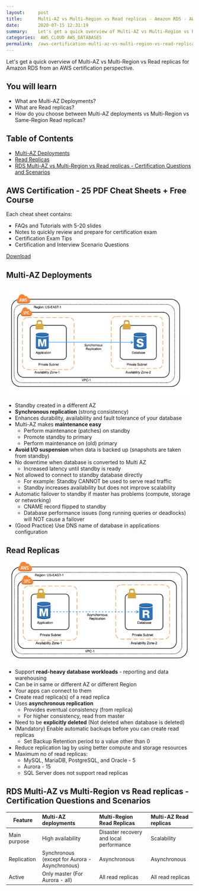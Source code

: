 ```yaml
---
layout:     post
title:      Multi-AZ vs Multi-Region vs Read replicas - Amazon RDS - AWS Certification Cheat Sheet
date:       2020-07-15 12:31:19
summary:    Let's get a quick overview of Multi-AZ vs Multi-Region vs Read replicas for Amazon RDS from an AWS certification perspective. 
categories:  AWS_CLOUD AWS_DATABASES
permalink:  /aws-certification-multi-az-vs-multi-region-vs-read-replicas
---
```


Let's get a quick overview of Multi-AZ vs Multi-Region vs Read replicas for Amazon RDS from an AWS certification perspective.

## You will learn
- What are Multi-AZ Deployments?
- What are Read replicas?
- How do you choose between Multi-AZ deployments vs Multi-Region vs Same-Region Read replicas?


## Table of Contents
- [Multi-AZ Deployments](#multi-az-deployments)
- [Read Replicas](#read-replicas)
- [RDS Multi-AZ vs Multi-Region vs Read replicas - Certification Questions and Scenarios](#rds-multi-az-vs-multi-region-vs-read-replicas---certification-questions-and-scenarios)

## AWS Certification - 25 PDF Cheat Sheets + Free Course

Each cheat sheet contains:
- FAQs and Tutorials with 5-20 slides
- Notes to quickly review and prepare for certification exam
- Certification Exam Tips
- Certification and Interview Scenario Questions

<div>
 <a href="https://links.in28minutes.com/cloud-in28minutes-teachable-free-link" target="_blank" class="button instagram">Download</a>
</div>


## Multi-AZ Deployments

![](/images/aws/rds/7-multi-az-deployment.png)

- Standby created in a different AZ
- **Synchronous replication** (strong consistency)
- Enhances durability, availability and fault tolerance of your database
- Multi-AZ makes **maintenance easy**
	- Perform maintenance (patches) on standby
	- Promote standby to primary
	- Perform maintenance on (old) primary
- **Avoid I/O suspension** when data is backed up (snapshots are taken from standby)
- No downtime when database is converted to Multi AZ
	- Increased latency until standby is ready
- Not allowed to connect to standby database directly 
	- For example: Standby CANNOT be used to serve read traffic
	- Standby increases availability but does not improve scalability
- Automatic failover to standby if master has problems (compute, storage or networking)
	- CNAME record flipped to standby
	- Database performance issues (long running queries or deadlocks) will NOT cause a failover
- (Good Practice) Use DNS name of database in applications configuration

## Read Replicas

![](/images/aws/rds/8-read-replica-deployment.png)

- Support **read-heavy database workloads** - reporting and data warehousing 
- Can be in same or different AZ or different Region
- Your apps can connect to them
- Create read replica(s) of a read replica
- Uses **asynchronous replication**
	- Provides eventual consistency (from replica)
	- For higher consistency, read from master
- Need to be **explicitly deleted** (Not deleted when database is deleted)
- (Mandatory) Enable automatic backups before you can create read replicas
	- Set Backup Retention period to a value other than 0
- Reduce replication lag by using better compute and storage resources
- Maximum no of read replicas:
	- MySQL, MariaDB, PostgreSQL, and Oracle - 5
	- Aurora - 15
	- SQL Server does not support read replicas

## RDS Multi-AZ vs Multi-Region vs Read replicas - Certification Questions and Scenarios

|Feature|Multi-AZ deployments|Multi-Region Read Replicas|Multi-AZ Read replicas|
|--|:--|:--|:--|
|Main purpose|High availability|Disaster recovery and local performance|Scalability|
|Replication|Synchronous (except for Aurora - Asynchronous)|Asynchronous|Asynchronous|
|Active|Only master (For Aurora - all)|All read replicas|All read replicas|
